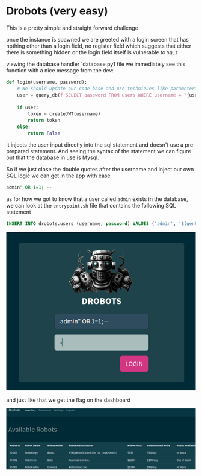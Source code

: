 # Drobots (very easy)

This is a pretty simple and straight forward challenge

once the instance is spawned we are greeted with a login screen that has nothing other than a login field, no register field which suggests that either there is something hidden or the login field itself is vulnerable to `SQLI`

viewing the database handler `database.py1 file we immediately see this function with a nice message from the dev:

```python
def login(username, password):
    # We should update our code base and use techniques like parameterization to avoid SQL Injection
    user = query_db(f'SELECT password FROM users WHERE username = "{username}" AND password = "{password}" ', one=True)

    if user:
        token = createJWT(username)
        return token
    else:
        return False
```

it injects the user input directly into the sql statement and doesn't use a pre-prepared statement. And seeing the syntax of the statement we can figure out that the database in use is Mysql.

So if we just close the double quotes after the username and inject our own SQL logic we can get in the app with ease

```SQL
admin" OR 1=1; --
```
as for how we got to know that a user called `admin` exists in the database, we can look at the `entrypoint.sh` file that contains the following SQL statement

```SQL
INSERT INTO drobots.users (username, password) VALUES ('admin', '$(genPass)');
```

![login](./images/drobots_login.png)

and just like that we get the flag on the dashboard

![sol](./images/drobots_sol.png)